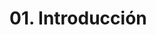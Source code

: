 # 01. Introducción

<!-- ## Imágenes

#### Imágen desde Picsum Photos

![mi imagen desde lorem](https://picsum.photos/500/300)

#### Imágen local

<img :src="$withBase('/img/imagen-local.jpg')"> -->
<!--
:::tip Nota
Un sistema de gestión de paquetes, también conocido como gestor de paquetes, es una colección de herramientas que sirven para automatizar el proceso de instalación, actualización, configuración y eliminación de paquetes de software.
:::

> hola

`hola`

```
Hola
```

| `NOTE` | This is something I want you to notice. It has a lot of text, and I want that text to wrap within a cell to the right of the `NOTE`, instead of under it. |
| ------ | --------------------------------------------------------------------------------------------------------------------------------------------------------- | -->
<!--
| Primera columna | Segunda columna | Tercera columna |
| --------------- | --------------- | --------------- |
| Contenido 1-1   | Contenido 1-2   | Contenido 1-3   |
| Contenido 2-1   | Contenido 2-2   | Contenido 2-3   |
| Contenido 3-1   | Contenido 3-2   | Contenido 3-3   | -->
